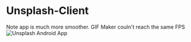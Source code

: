 # Unsplash-Client

Note app is much more smoother. GIF Maker couln't reach the same FPS
![Unsplash Android App](https://media.giphy.com/media/3mgrfpWerSSDhXdXrw/giphy.gif)
